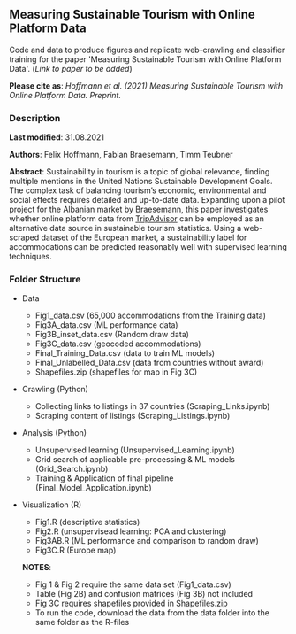 ## Measuring Sustainable Tourism with Online Platform Data

Code and data to produce figures and replicate web-crawling and classifier training for the paper 'Measuring Sustainable Tourism with Online Platform Data'. 
(_Link to paper to be added_)

__Please cite as__: _Hoffmann et al. (2021) Measuring Sustainable Tourism with Online Platform Data. Preprint._

### Description

**Last modified**: 31.08.2021

**Authors**: Felix Hoffmann, Fabian Braesemann, Timm Teubner

**Abstract**: Sustainability in tourism is a topic of global relevance, finding multiple mentions in the United Nations Sustainable Development Goals. The complex task of balancing tourism’s economic, environmental and social effects requires detailed and up-to-date data. Expanding upon a pilot project for the Albanian market by Braesemann, this paper investigates whether online platform data from [TripAdvisor](https://www.tripadvisor.com) can be employed as an alternative data source in sustainable tourism statistics. Using a web-scraped dataset of the European market, a sustainability label for accommodations can be predicted reasonably well with supervised learning techniques. 



### Folder Structure

- Data
  - Fig1_data.csv (65,000 accommodations from the Training data)
  - Fig3A_data.csv (ML performance data)
  - Fig3B_inset_data.csv (Random draw data)
  - Fig3C_data.csv (geocoded accommodations)
  - Final_Training_Data.csv (data to train ML models)
  - Final_Unlabelled_Data.csv (data from countries without award)
  - Shapefiles.zip (shapefiles for map in Fig 3C)

- Crawling (Python)
  - Collecting links to listings in 37 countries (Scraping_Links.ipynb)
  - Scraping content of listings (Scraping_Listings.ipynb)

- Analysis (Python)
  - Unsupervised learning (Unsupervised_Learning.ipynb)
  - Grid search of applicable pre-processing & ML models (Grid_Search.ipynb)
  - Training & Application of final pipeline (Final_Model_Application.ipynb)
  
- Visualization (R)
  - Fig1.R (descriptive statistics)
  - Fig2.R (unsupervisead learning: PCA and clustering)
  - Fig3AB.R (ML performance and comparison to random draw)
  - Fig3C.R (Europe map)

  __NOTES__:
  - Fig 1 & Fig 2 require the same data set (Fig1_data.csv)
  - Table (Fig 2B) and confusion matrices (Fig 3B) not included
  - Fig 3C requires shapefiles provided in Shapefiles.zip
  - To run the code, download the data from the data folder into the same folder as the R-files

